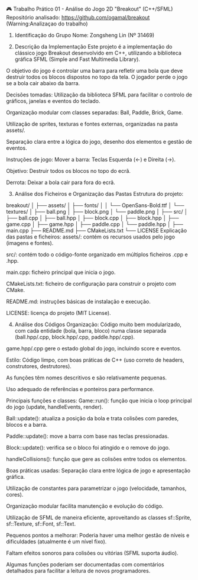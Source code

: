 🎮 Trabalho Prático 01 - Análise do Jogo 2D "Breakout" (C++/SFML)
Repositório analisado: https://github.com/ogamal/breakout
(Warning:Analizaçao do trabalho)

1. Identificação do Grupo
Nome: Zongsheng Lin (Nº 31469)


2. Descrição da Implementação
Este projeto é a implementação do clássico jogo Breakout desenvolvido em C++, utilizando a biblioteca gráfica SFML (Simple and Fast Multimedia Library).

O objetivo do jogo é controlar uma barra para refletir uma bola que deve destruir todos os blocos dispostos no topo da tela.
O jogador perde o jogo se a bola cair abaixo da barra.

Decisões tomadas:
Utilização da biblioteca SFML para facilitar o controlo de gráficos, janelas e eventos do teclado.

Organização modular com classes separadas: Ball, Paddle, Brick, Game.

Utilização de sprites, texturas e fontes externas, organizadas na pasta assets/.

Separação clara entre a lógica do jogo, desenho dos elementos e gestão de eventos.

Instruções de jogo:
Mover a barra: Teclas Esquerda (←) e Direita (→).

Objetivo: Destruir todos os blocos no topo do ecrã.

Derrota: Deixar a bola cair para fora do ecrã.

3. Análise dos Ficheiros e Organização das Pastas
Estrutura do projeto:

breakout/
│
├── assets/
│   ├── fonts/
│   │   └── OpenSans-Bold.ttf
│   └── textures/
│       ├── ball.png
│       ├── block.png
│       └── paddle.png
│
├── src/
│   ├── ball.cpp
│   ├── ball.hpp
│   ├── block.cpp
│   ├── block.hpp
│   ├── game.cpp
│   ├── game.hpp
│   ├── paddle.cpp
│   └── paddle.hpp
│
├── main.cpp
├── README.md
├── CMakeLists.txt
└── LICENSE
Explicação das pastas e ficheiros:
assets/: contém os recursos usados pelo jogo (imagens e fontes).

src/: contém todo o código-fonte organizado em múltiplos ficheiros .cpp e .hpp.

main.cpp: ficheiro principal que inicia o jogo.

CMakeLists.txt: ficheiro de configuração para construir o projeto com CMake.

README.md: instruções básicas de instalação e execução.

LICENSE: licença do projeto (MIT License).

4. Análise dos Códigos
Organização:
Código muito bem modularizado, com cada entidade (bola, barra, bloco) numa classe separada (ball.hpp/.cpp, block.hpp/.cpp, paddle.hpp/.cpp).

game.hpp/.cpp gere o estado global do jogo, incluindo score e eventos.

Estilo:
Código limpo, com boas práticas de C++ (uso correto de headers, construtores, destrutores).

As funções têm nomes descritivos e são relativamente pequenas.

Uso adequado de referências e ponteiros para performance.

Principais funções e classes:
Game::run(): função que inicia o loop principal do jogo (update, handleEvents, render).

Ball::update(): atualiza a posição da bola e trata colisões com paredes, blocos e a barra.

Paddle::update(): move a barra com base nas teclas pressionadas.

Block::update(): verifica se o bloco foi atingido e o remove do jogo.

handleCollisions(): função que gere as colisões entre todos os elementos.

Boas práticas usadas:
Separação clara entre lógica de jogo e apresentação gráfica.

Utilização de constantes para parametrizar o jogo (velocidade, tamanhos, cores).

Organização modular facilita manutenção e evolução do código.

Utilização de SFML de maneira eficiente, aproveitando as classes sf::Sprite, sf::Texture, sf::Font, sf::Text.

Pequenos pontos a melhorar:
Poderia haver uma melhor gestão de níveis e dificuldades (atualmente é um nível fixo).

Faltam efeitos sonoros para colisões ou vitórias (SFML suporta áudio).

Algumas funções poderiam ser documentadas com comentários detalhados para facilitar a leitura de novos programadores.
